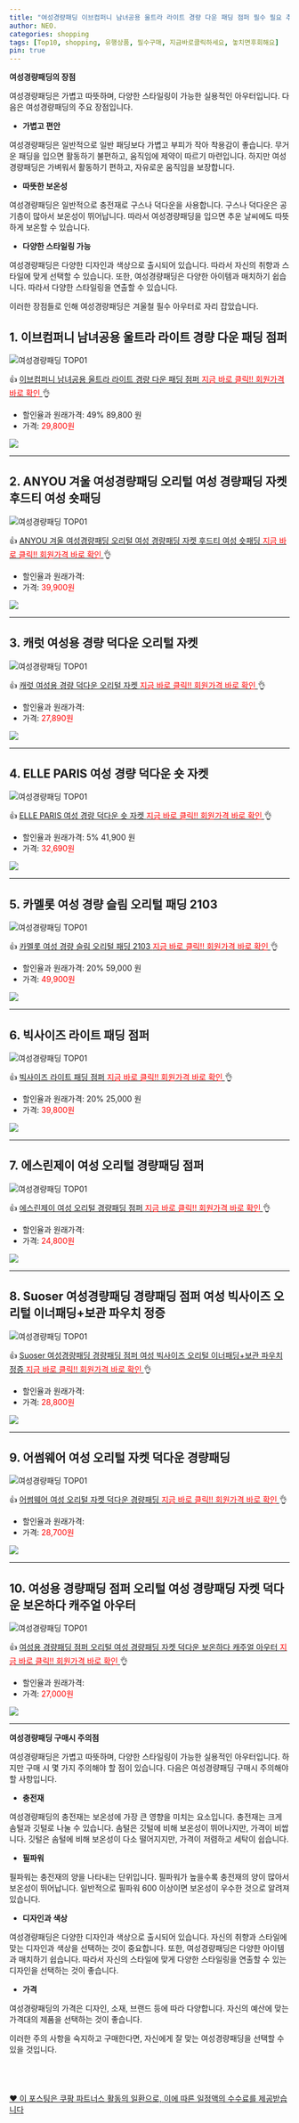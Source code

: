 ```yaml
---
title: "여성경량패딩 이브컴퍼니 남녀공용 울트라 라이트 경량 다운 패딩 점퍼 필수 필요 추천 제품 비교 최저 가격 비교 장점 구매 후기 구매평"
author: NEO.
categories: shopping
tags: [Top10, shopping, 유행상품, 필수구매, 지금바로클릭하세요, 놓치면후회해요]
pin: true
---
```

**여성경량패딩의 장점**

여성경량패딩은 가볍고 따뜻하며, 다양한 스타일링이 가능한 실용적인 아우터입니다. 다음은 여성경량패딩의 주요 장점입니다.

* **가볍고 편안**

여성경량패딩은 일반적으로 일반 패딩보다 가볍고 부피가 작아 착용감이 좋습니다. 무거운 패딩을 입으면 활동하기 불편하고, 움직임에 제약이 따르기 마련입니다. 하지만 여성경량패딩은 가벼워서 활동하기 편하고, 자유로운 움직임을 보장합니다.

* **따뜻한 보온성**

여성경량패딩은 일반적으로 충전재로 구스나 덕다운을 사용합니다. 구스나 덕다운은 공기층이 많아서 보온성이 뛰어납니다. 따라서 여성경량패딩을 입으면 추운 날씨에도 따뜻하게 보온할 수 있습니다.

* **다양한 스타일링 가능**

여성경량패딩은 다양한 디자인과 색상으로 출시되어 있습니다. 따라서 자신의 취향과 스타일에 맞게 선택할 수 있습니다. 또한, 여성경량패딩은 다양한 아이템과 매치하기 쉽습니다. 따라서 다양한 스타일링을 연출할 수 있습니다.

이러한 장점들로 인해 여성경량패딩은 겨울철 필수 아우터로 자리 잡았습니다.

   

## 1. 이브컴퍼니 남녀공용 울트라 라이트 경량 다운 패딩 점퍼

![여성경량패딩 TOP01](https://thumbnail7.coupangcdn.com/thumbnails/remote/490x490ex/image/vendor_inventory/04c9/f25fdc7365f4a4de321b26e829e3105341e3dc0aaabc6796f7255ac652b0.jpg)


👍 [이브컴퍼니 남녀공용 울트라 라이트 경량 다운 패딩 점퍼 <font color=red> 지금 바로 클릭!! 회원가격 바로 확인 </font> ](https://link.coupang.com/re/AFFSDP?lptag=AF3617701&subid=GithubCoopas&pageKey=7579222291&traceid=V0-153&itemId=20003981968&vendorItemId=87151386848) 👌 


- 할인율과 원래가격: 49%  89,800   원
- 가격: <span style='color:red'>29,800원</span>

[![](/discount_price.png)](https://link.coupang.com/re/AFFSDP?lptag=AF3617701&subid=GithubCoopas&pageKey=7579222291&traceid=V0-153&itemId=20003981968&vendorItemId=87151386848)

---


   

## 2. ANYOU 겨울 여성경량패딩 오리털 여성 경량패딩 자켓 후드티 여성 숏패딩

![여성경량패딩 TOP01](https://thumbnail7.coupangcdn.com/thumbnails/remote/490x490ex/image/vendor_inventory/32f1/8356ebcaa72d6939ec50cead6579cfe821e0e5f9a95b20e1c35d131df83e.jpg)


👍 [ANYOU 겨울 여성경량패딩 오리털 여성 경량패딩 자켓 후드티 여성 숏패딩 <font color=red> 지금 바로 클릭!! 회원가격 바로 확인 </font> ](https://link.coupang.com/re/AFFSDP?lptag=AF3617701&subid=GithubCoopas&pageKey=6903142585&traceid=V0-153&itemId=16609216921&vendorItemId=83794019202) 👌 


- 할인율과 원래가격: 
- 가격: <span style='color:red'>39,900원</span>

[![](/discount_price.png)](https://link.coupang.com/re/AFFSDP?lptag=AF3617701&subid=GithubCoopas&pageKey=6903142585&traceid=V0-153&itemId=16609216921&vendorItemId=83794019202)

---


   

## 3. 캐럿 여성용 경량 덕다운 오리털 자켓

![여성경량패딩 TOP01](https://thumbnail10.coupangcdn.com/thumbnails/remote/490x490ex/image/retail/images/7598188672585429-36834081-4dd5-4feb-88e1-dc0d79f81338.jpg)


👍 [캐럿 여성용 경량 덕다운 오리털 자켓 <font color=red> 지금 바로 클릭!! 회원가격 바로 확인 </font> ](https://link.coupang.com/re/AFFSDP?lptag=AF3617701&subid=GithubCoopas&pageKey=6059623179&traceid=V0-153&itemId=11136432287&vendorItemId=78414929918) 👌 


- 할인율과 원래가격: 
- 가격: <span style='color:red'>27,890원</span>

[![](/discount_price.png)](https://link.coupang.com/re/AFFSDP?lptag=AF3617701&subid=GithubCoopas&pageKey=6059623179&traceid=V0-153&itemId=11136432287&vendorItemId=78414929918)

---


   

## 4. ELLE PARIS 여성 경량 덕다운 숏 자켓

![여성경량패딩 TOP01](https://thumbnail7.coupangcdn.com/thumbnails/remote/490x490ex/image/retail/images/8485207648201602-26076caa-87f3-4729-86fa-7dad75c18e2f.jpg)


👍 [ELLE PARIS 여성 경량 덕다운 숏 자켓 <font color=red> 지금 바로 클릭!! 회원가격 바로 확인 </font> ](https://link.coupang.com/re/AFFSDP?lptag=AF3617701&subid=GithubCoopas&pageKey=6673869287&traceid=V0-153&itemId=15364398208&vendorItemId=82584581221) 👌 


- 할인율과 원래가격: 5%  41,900   원
- 가격: <span style='color:red'>32,690원</span>

[![](/discount_price.png)](https://link.coupang.com/re/AFFSDP?lptag=AF3617701&subid=GithubCoopas&pageKey=6673869287&traceid=V0-153&itemId=15364398208&vendorItemId=82584581221)

---


   

## 5. 카멜롯 여성 경량 슬림 오리털 패딩 2103

![여성경량패딩 TOP01](https://thumbnail8.coupangcdn.com/thumbnails/remote/490x490ex/image/vendor_inventory/0581/ab9d18d6d27423ee36b30d83f9929a1802f5c3080f3a20310e67ea2bed76.png)


👍 [카멜롯 여성 경량 슬림 오리털 패딩 2103 <font color=red> 지금 바로 클릭!! 회원가격 바로 확인 </font> ](https://link.coupang.com/re/AFFSDP?lptag=AF3617701&subid=GithubCoopas&pageKey=7687252970&traceid=V0-153&itemId=20547214789&vendorItemId=87623590763) 👌 


- 할인율과 원래가격: 20%  59,000   원
- 가격: <span style='color:red'>49,900원</span>

[![](/discount_price.png)](https://link.coupang.com/re/AFFSDP?lptag=AF3617701&subid=GithubCoopas&pageKey=7687252970&traceid=V0-153&itemId=20547214789&vendorItemId=87623590763)

---


   

## 6. 빅사이즈 라이트 패딩 점퍼

![여성경량패딩 TOP01](https://thumbnail9.coupangcdn.com/thumbnails/remote/490x490ex/image/vendor_inventory/5a1a/7eb328a2482aa818baf7ab5fa0582b05a5408c17a7029671303b89fa3798.png)


👍 [빅사이즈 라이트 패딩 점퍼 <font color=red> 지금 바로 클릭!! 회원가격 바로 확인 </font> ](https://link.coupang.com/re/AFFSDP?lptag=AF3617701&subid=GithubCoopas&pageKey=7602607985&traceid=V0-153&itemId=20115221119&vendorItemId=87209842937) 👌 


- 할인율과 원래가격: 20%  25,000   원
- 가격: <span style='color:red'>39,800원</span>

[![](/discount_price.png)](https://link.coupang.com/re/AFFSDP?lptag=AF3617701&subid=GithubCoopas&pageKey=7602607985&traceid=V0-153&itemId=20115221119&vendorItemId=87209842937)

---


   

## 7. 에스린제이 여성 오리털 경량패딩 점퍼

![여성경량패딩 TOP01](https://thumbnail8.coupangcdn.com/thumbnails/remote/490x490ex/image/vendor_inventory/e9db/5b4aff4667e0e505907538313d2500e5800c672f3320e2e806c8d91ae8bd.jpg)


👍 [에스린제이 여성 오리털 경량패딩 점퍼 <font color=red> 지금 바로 클릭!! 회원가격 바로 확인 </font> ](https://link.coupang.com/re/AFFSDP?lptag=AF3617701&subid=GithubCoopas&pageKey=2327393393&traceid=V0-153&itemId=4024107245&vendorItemId=83230292120) 👌 


- 할인율과 원래가격: 
- 가격: <span style='color:red'>24,800원</span>

[![](/discount_price.png)](https://link.coupang.com/re/AFFSDP?lptag=AF3617701&subid=GithubCoopas&pageKey=2327393393&traceid=V0-153&itemId=4024107245&vendorItemId=83230292120)

---


   

## 8. Suoser 여성경량패딩 경량패딩 점퍼 여성 빅사이즈 오리털 이너패딩+보관 파우치 정증

![여성경량패딩 TOP01](https://thumbnail8.coupangcdn.com/thumbnails/remote/490x490ex/image/vendor_inventory/c231/e6581d49f22639057288aabbd07a4bd2c9c55eda48e52e05ca6014080e78.jpg)


👍 [Suoser 여성경량패딩 경량패딩 점퍼 여성 빅사이즈 오리털 이너패딩+보관 파우치 정증 <font color=red> 지금 바로 클릭!! 회원가격 바로 확인 </font> ](https://link.coupang.com/re/AFFSDP?lptag=AF3617701&subid=GithubCoopas&pageKey=7696575694&traceid=V0-153&itemId=20595419341&vendorItemId=87670221134) 👌 


- 할인율과 원래가격: 
- 가격: <span style='color:red'>28,800원</span>

[![](/discount_price.png)](https://link.coupang.com/re/AFFSDP?lptag=AF3617701&subid=GithubCoopas&pageKey=7696575694&traceid=V0-153&itemId=20595419341&vendorItemId=87670221134)

---


   

## 9. 어썸웨어 여성 오리털 자켓 덕다운 경량패딩

![여성경량패딩 TOP01](https://thumbnail7.coupangcdn.com/thumbnails/remote/490x490ex/image/vendor_inventory/e0d2/bc1ede46e2e1e18823281583421322bf36dd763373461db1008335d31950.jpg)


👍 [어썸웨어 여성 오리털 자켓 덕다운 경량패딩 <font color=red> 지금 바로 클릭!! 회원가격 바로 확인 </font> ](https://link.coupang.com/re/AFFSDP?lptag=AF3617701&subid=GithubCoopas&pageKey=7063392088&traceid=V0-153&itemId=20903049323&vendorItemId=87970071307) 👌 


- 할인율과 원래가격: 
- 가격: <span style='color:red'>28,700원</span>

[![](/discount_price.png)](https://link.coupang.com/re/AFFSDP?lptag=AF3617701&subid=GithubCoopas&pageKey=7063392088&traceid=V0-153&itemId=20903049323&vendorItemId=87970071307)

---


   

## 10. 여성용 경량패딩 점퍼 오리털 여성 경량패딩 자켓 덕다운 보온하다 캐주얼 아우터

![여성경량패딩 TOP01](https://thumbnail9.coupangcdn.com/thumbnails/remote/490x490ex/image/vendor_inventory/d222/bad5f9a9dcec98defe135f414d31d5647052bb489bc23c8061a22b11d8e1.jpg)


👍 [여성용 경량패딩 점퍼 오리털 여성 경량패딩 자켓 덕다운 보온하다 캐주얼 아우터 <font color=red> 지금 바로 클릭!! 회원가격 바로 확인 </font> ](https://link.coupang.com/re/AFFSDP?lptag=AF3617701&subid=GithubCoopas&pageKey=7560833586&traceid=V0-153&itemId=19918949823&vendorItemId=87367232169) 👌 


- 할인율과 원래가격: 
- 가격: <span style='color:red'>27,000원</span>

[![](/discount_price.png)](https://link.coupang.com/re/AFFSDP?lptag=AF3617701&subid=GithubCoopas&pageKey=7560833586&traceid=V0-153&itemId=19918949823&vendorItemId=87367232169)

---
**여성경량패딩 구매시 주의점**

여성경량패딩은 가볍고 따뜻하며, 다양한 스타일링이 가능한 실용적인 아우터입니다. 하지만 구매 시 몇 가지 주의해야 할 점이 있습니다. 다음은 여성경량패딩 구매시 주의해야 할 사항입니다.

* **충전재**

여성경량패딩의 충전재는 보온성에 가장 큰 영향을 미치는 요소입니다. 충전재는 크게 솜털과 깃털로 나눌 수 있습니다. 솜털은 깃털에 비해 보온성이 뛰어나지만, 가격이 비쌉니다. 깃털은 솜털에 비해 보온성이 다소 떨어지지만, 가격이 저렴하고 세탁이 쉽습니다.

* **필파워**

필파워는 충전재의 양을 나타내는 단위입니다. 필파워가 높을수록 충전재의 양이 많아서 보온성이 뛰어납니다. 일반적으로 필파워 600 이상이면 보온성이 우수한 것으로 알려져 있습니다.

* **디자인과 색상**

여성경량패딩은 다양한 디자인과 색상으로 출시되어 있습니다. 자신의 취향과 스타일에 맞는 디자인과 색상을 선택하는 것이 중요합니다. 또한, 여성경량패딩은 다양한 아이템과 매치하기 쉽습니다. 따라서 자신의 스타일에 맞게 다양한 스타일링을 연출할 수 있는 디자인을 선택하는 것이 좋습니다.

* **가격**

여성경량패딩의 가격은 디자인, 소재, 브랜드 등에 따라 다양합니다. 자신의 예산에 맞는 가격대의 제품을 선택하는 것이 좋습니다.

이러한 주의 사항을 숙지하고 구매한다면, 자신에게 잘 맞는 여성경량패딩을 선택할 수 있을 것입니다.<br><br><br><br><br> [ ❤  이 포스팅은 쿠팡 파트너스 활동의 일환으로, 이에 따른 일정액의 수수료를 제공받습니다](https://link.coupang.com/a/bcEFyh)